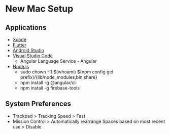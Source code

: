 # New Mac Setup

## Applications

* [Xcode](https://itunes.apple.com/ca/app/xcode/id497799835?mt=12)
* [Flutter](https://flutter.dev/docs/get-started/install/macos)
* [Android Studio](https://developer.android.com/studio/install.html)
* [Visual Studio Code](https://code.visualstudio.com/download)
    * Angular Language Service - Angular
* [Node.js](https://nodejs.org/en/)
    * sudo chown -R $(whoami) $(npm config get prefix)/{lib/node_modules,bin,share}
    * npm install -g @angular/cli
    * npm install -g firebase-tools

## System Preferences

* Trackpad > Tracking Speed > Fast
* Mission Control > Automatically rearrange Spaces based on most recent use > Disable
